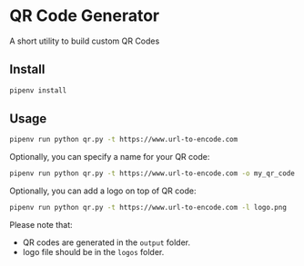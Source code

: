 # QR Code Generator

A short utility to build custom QR Codes

## Install

```zsh
pipenv install
```

## Usage

```zsh
pipenv run python qr.py -t https://www.url-to-encode.com
```

Optionally, you can specify a name for your QR code:

```zsh
pipenv run python qr.py -t https://www.url-to-encode.com -o my_qr_code.png
```

Optionally, you can add a logo on top of QR code:

```zsh
pipenv run python qr.py -t https://www.url-to-encode.com -l logo.png
```

Please note that:

- QR codes are generated in the `output` folder.
- logo file should be in the `logos` folder.

